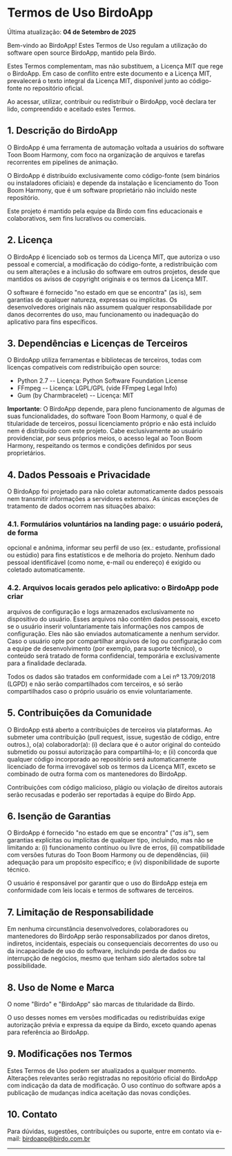 # Termos de Uso BirdoApp

Última atualização: **04 de Setembro de 2025**

Bem-vindo ao BirdoApp! Estes Termos de Uso regulam a utilização do
software open source BirdoApp, mantido pela Birdo.

Estes Termos complementam, mas não substituem, a Licença MIT que rege o
BirdoApp. Em caso de conflito entre este documento e a Licença MIT,
prevalecerá o texto integral da Licença MIT, disponível junto ao
código-fonte no repositório oficial.

Ao acessar, utilizar, contribuir ou redistribuir o BirdoApp, você
declara ter lido, compreendido e aceitado estes Termos.

## 1. Descrição do BirdoApp

O BirdoApp é uma ferramenta de automação voltada a usuários do software
Toon Boom Harmony, com foco na organização de arquivos e tarefas
recorrentes em pipelines de animação.

O BirdoApp é distribuído exclusivamente como código-fonte (sem binários
ou instaladores oficiais) e depende da instalação e licenciamento do
Toon Boom Harmony, que é um software proprietário não incluído neste
repositório.

Este projeto é mantido pela equipe da Birdo com fins educacionais e
colaborativos, sem fins lucrativos ou comerciais.

## 2. Licença

O BirdoApp é licenciado sob os termos da Licença MIT, que autoriza o uso
pessoal e comercial, a modificação do código-fonte, a redistribuição com
ou sem alterações e a inclusão do software em outros projetos, desde que
mantidos os avisos de copyright originais e os termos da Licença MIT.

O software é fornecido "no estado em que se encontra" (as is), sem
garantias de qualquer natureza, expressas ou implícitas. Os
desenvolvedores originais não assumem qualquer responsabilidade por
danos decorrentes do uso, mau funcionamento ou inadequação do aplicativo
para fins específicos.

## 3. Dependências e Licenças de Terceiros

O BirdoApp utiliza ferramentas e bibliotecas de terceiros, todas com
licenças compatíveis com redistribuição open source:

 - Python 2.7 -- Licença: Python Software Foundation License
 - FFmpeg -- Licença: LGPL/GPL (vide FFmpeg Legal Info)
 - Gum (by Charmbracelet) -- Licença: MIT

**Importante**: O BirdoApp depende, para pleno funcionamento de algumas
de suas funcionalidades, do software Toon Boom Harmony, o qual é de
titularidade de terceiros, possui licenciamento próprio e não está
incluído nem é distribuído com este projeto. Cabe exclusivamente ao
usuário providenciar, por seus próprios meios, o acesso legal ao Toon
Boom Harmony, respeitando os termos e condições definidos por seus
proprietários.

## 4. Dados Pessoais e Privacidade

O BirdoApp foi projetado para não coletar automaticamente dados pessoais
nem transmitir informações a servidores externos. As únicas exceções de
tratamento de dados ocorrem nas situações abaixo:

### 4.1. Formulários voluntários na landing page: o usuário poderá, de forma
opcional e anônima, informar seu perfil de uso (ex.: estudante,
profissional ou estúdio) para fins estatísticos e de melhoria do
projeto. Nenhum dado pessoal identificável (como nome, e-mail ou
endereço) é exigido ou coletado automaticamente.

### 4.2. Arquivos locais gerados pelo aplicativo: o BirdoApp pode criar
arquivos de configuração e logs armazenados exclusivamente no
dispositivo do usuário. Esses arquivos não contêm dados pessoais, exceto
se o usuário inserir voluntariamente tais informações nos campos de
configuração. Eles não são enviados automaticamente a nenhum servidor.
Caso o usuário opte por compartilhar arquivos de log ou configuração com
a equipe de desenvolvimento (por exemplo, para suporte técnico), o
conteúdo será tratado de forma confidencial, temporária e exclusivamente
para a finalidade declarada.

Todos os dados são tratados em conformidade com a Lei nº 13.709/2018
(LGPD) e não serão compartilhados com terceiros, e só serão
compartilhados caso o próprio usuário os envie voluntariamente.

## 5. Contribuições da Comunidade

O BirdoApp está aberto a contribuições de terceiros via plataformas. Ao
submeter uma contribuição (pull request, issue, sugestão de código,
entre outros.), o(a) colaborador(a): (i) declara que é o autor original
do conteúdo submetido ou possui autorização para compartilhá-lo; e (ii)
concorda que qualquer código incorporado ao repositório será
automaticamente licenciado de forma irrevogável sob os termos da Licença
MIT, exceto se combinado de outra forma com os mantenedores do BirdoApp.

Contribuições com código malicioso, plágio ou violação de direitos
autorais serão recusadas e poderão ser reportadas à equipe do Birdo App.

## 6. Isenção de Garantias

O BirdoApp é fornecido "no estado em que se encontra" ("*as is*"),
sem garantias explícitas ou implícitas de qualquer tipo, incluindo, mas
não se limitando a: (i) funcionamento contínuo ou livre de erros, (ii)
compatibilidade com versões futuras do Toon Boom Harmony ou de
dependências, (iii) adequação para um propósito específico; e (iv)
disponibilidade de suporte técnico.

O usuário é responsável por garantir que o uso do BirdoApp esteja em
conformidade com leis locais e termos de softwares de terceiros.

## 7. Limitação de Responsabilidade

Em nenhuma circunstância desenvolvedores, colaboradores ou mantenedores
do BirdoApp serão responsabilizados por danos diretos, indiretos,
incidentais, especiais ou consequenciais decorrentes do uso ou da
incapacidade de uso do software, incluindo perda de dados ou interrupção
de negócios, mesmo que tenham sido alertados sobre tal possibilidade.

## 8. Uso de Nome e Marca

O nome "Birdo" e "BirdoApp" são marcas de titularidade da Birdo.

O uso desses nomes em versões modificadas ou redistribuídas exige
autorização prévia e expressa da equipe da Birdo, exceto quando apenas
para referência ao BirdoApp.

## 9. Modificações nos Termos

Estes Termos de Uso podem ser atualizados a qualquer momento. Alterações
relevantes serão registradas no repositório oficial do BirdoApp com
indicação da data de modificação. O uso contínuo do software após a
publicação de mudanças indica aceitação das novas condições.

## 10. Contato

Para dúvidas, sugestões, contribuições ou suporte, entre em contato 
via e-mail: <birdoapp@birdo.com.br>

_____
